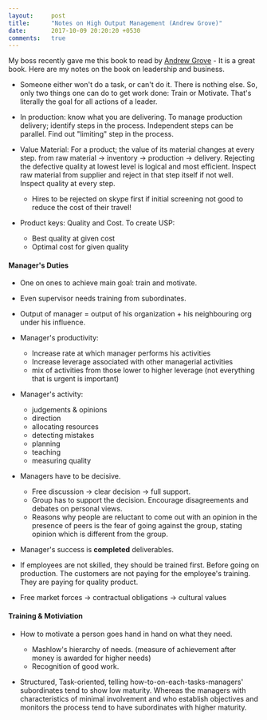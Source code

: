 ```yaml
---
layout:     post
title:      "Notes on High Output Management (Andrew Grove)"
date:       2017-10-09 20:20:20 +0530
comments:   true
---
```


My boss recently gave me this book to read by [Andrew Grove](https://www.wikiwand.com/en/Andrew_Grove) - It is a great book. Here are my notes on the book on leadership and business.

- Someone either won't do a task, or can't do it. There is nothing else. So, only two things one can do to get work done: Train or Motivate. That's literally the goal for all actions of a leader.
- In production: know what you are delivering. To manage production delivery; identify steps in the process. Independent steps can be parallel. Find out "limiting" step in the process.

- Value Material: For a product; the value of its material changes at every step. from raw material -> inventory -> production -> delivery. Rejecting the defective quality at lowest level is logical and most efficient. Inspect raw material from supplier and reject in that step itself if not well. Inspect quality at every step.
    - Hires to be rejected on skype first if initial screening not good to reduce the cost of their travel!

- Product keys: Quality and Cost. To create USP:
    - Best quality at given cost
    - Optimal cost for given quality

#### Manager's Duties
- One on ones to achieve main goal: train and motivate.
- Even supervisor needs training from subordinates.
- Output of manager = output of his organization + his neighbouring org under his influence.
- Manager's productivity:
    - Increase rate at which manager performs his activities
    - Increase leverage associated with other managerial activities
    - mix of activities from those lower to higher leverage (not everything that is urgent is important)
- Manager's activity:
    - judgements & opinions
    - direction
    - allocating resources
    - detecting mistakes
    - planning
    - teaching
    - measuring quality

- Managers have to be decisive.
    - Free discussion -> clear decision -> full support.
    - Group has to support the decision. Encourage disagreements and debates on personal views.
    - Reasons why people are reluctant to come out with an opinion in the presence of peers is the fear of going against the group, stating opinion which is different from the group.

- Manager's success is **completed** deliverables.
- If employees are not skilled, they should be trained first. Before going on production. The customers are not paying for the employee's training. They are paying for quality product.

- Free market forces -> contractual obligations -> cultural values

#### Training & Motiviation
- How to motivate a person goes hand in hand on what they need.
    - Mashlow's hierarchy of needs. (measure of achievement after money is awarded for higher needs)
    - Recognition of good work.

- Structured, Task-oriented, telling how-to-on-each-tasks-managers' subordinates tend to show low maturity. Whereas the managers with characteristics of minimal involvement and who establish objectives and monitors the process tend to have subordinates with higher maturity.
